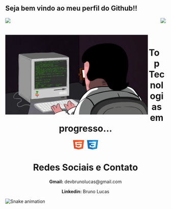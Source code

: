 ## Seja bem vindo ao meu perfil do Github!!

<div>
  
  <img  height="170em" src="https://github-readme-stats.vercel.app/api?username=devbrunolucas&show_icons=true&theme=swift&include_all_commits=true&count_private=true"/>
  <img align="right" height="100em"  src="https://github-readme-stats.vercel.app/api/top-langs/?username=devbrunolucas&layout=compact&langs_count=16&theme=swift"/>
</div>
<br>

<div  align="center"> 
  <div style="display: inline_block"><br>
    <img align="left" height="250"  alt="coding-time" src="gif2.gif">
    <h1 align="center">Top Tecnologias em progresso...</h1>
   <!-- <img align="center" height="30" width="40" alt="js-icon"  src="https://raw.githubusercontent.com/devicons/devicon/master/icons/javascript/javascript-plain.svg"> -->
    <!--<img align="center" height="30" width="40" alt="react-icon" src="https://raw.githubusercontent.com/devicons/devicon/master/icons/react/react-original.svg"-->
    <img align="center" height="30" width="40" alt="html-icon" src="https://raw.githubusercontent.com/devicons/devicon/master/icons/html5/html5-original.svg">
    <img align="center" height="30" width="40" alt="css-icon" src="https://raw.githubusercontent.com/devicons/devicon/master/icons/css3/css3-original.svg">
    
   </div>
    
  
  <h1 align="center">Redes Sociais e Contato</h1>
    <p>
      <strong>Gmail:</strong> devbrunolucas@gmail.com
    </p>
    <p>
      <strong>Linkedin:</strong> Bruno Lucas
    </p>
    
</div>
  
![Snake animation](https://github.com/devbrunolucas/devbrunolucas/blob/output/github-contribution-grid-snake.svg)
